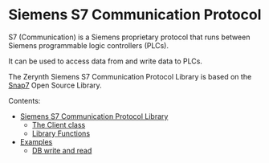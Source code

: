 # Siemens S7 Communication Protocol

S7 (Communication) is a Siemens proprietary protocol that runs between Siemens programmable logic controllers (PLCs).

It can be used to access data from and write data to PLCs.

The Zerynth Siemens S7 Communication Protocol Library is based on the [Snap7](http://snap7.sourceforge.net/) Open Source Library.

Contents:


* [Siemens S7 Communication Protocol Library](https://docs.zerynth.com/latest/official/lib.siemens.s7/docs/official_lib.siemens.s7_s7.html)
    * [The Client class](https://docs.zerynth.com/latest/official/lib.siemens.s7/docs/official_lib.siemens.s7_s7.html#the-client-class)
    * [Library Functions](https://docs.zerynth.com/latest/official/lib.siemens.s7/docs/official_lib.siemens.s7_s7.html#library-functions)
* [Examples](https://docs.zerynth.com/latest/official/lib.siemens.s7/examples/examples.html)
    * [DB write and read](https://docs.zerynth.com/latest/official/lib.siemens.s7/examples/examples.html#db-write-and-read)
